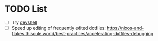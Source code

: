 # TODO List

- [ ] Try [devshell](https://numtide.github.io/devshell/getting_started.html)
- [ ] Speed up editing of frequently edited dotfiles: https://nixos-and-flakes.thiscute.world/best-practices/accelerating-dotfiles-debugging
